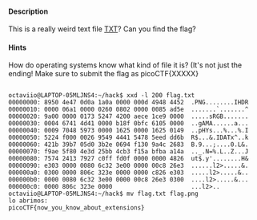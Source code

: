 
#### Description

This is a really weird text file [TXT](https://jupiter.challenges.picoctf.org/static/e7e5d188621ee705ceeb0452525412ef/flag.txt)? Can you find the flag?


#### Hints 
How do operating systems know what kind of file it is? (It's not just the ending!
Make sure to submit the flag as picoCTF{XXXXX}


```

octaviio@LAPTOP-05MLJNS4:~/hack$ xxd -l 200 flag.txt
00000000: 8950 4e47 0d0a 1a0a 0000 000d 4948 4452  .PNG........IHDR
00000010: 0000 06a1 0000 0260 0802 0000 0085 ad5e  .......`.......^
00000020: 9a00 0000 0173 5247 4200 aece 1ce9 0000  .....sRGB.......
00000030: 0004 6741 4d41 0000 b18f 0bfc 6105 0000  ..gAMA......a...
00000040: 0009 7048 5973 0000 1625 0000 1625 0149  ..pHYs...%...%.I
00000050: 5224 f000 0026 9549 4441 5478 5eed dd6b  R$...&.IDATx^..k
00000060: 421b 39b7 05d0 3b2e 0694 f130 9a4c 2683  B.9...;....0.L&.
00000070: f9ae 5f80 4e3d 25bb 4cb3 f15a bfba a14a  .._.N=%.L..Z...J
00000080: 7574 2413 7927 c0ff fd0f 0000 0000 4826  ut$.y'........H&
00000090: e303 0000 0080 6c32 3e00 0000 00c8 26e3  ......l2>.....&.
000000a0: 0300 0000 806c 323e 0000 0000 c826 e303  .....l2>.....&..
000000b0: 0000 0080 6c32 3e00 0000 00c8 26e3 0300  ....l2>.....&...
000000c0: 0000 806c 323e 0000                      ...l2>..
octaviio@LAPTOP-05MLJNS4:~/hack$ mv flag.txt flag.png
lo abrimos:
picoCTF{now_you_know_about_extensions}
```

